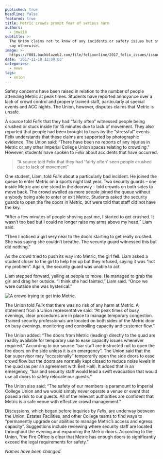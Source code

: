 ```yaml
---
published: true
headline: false
featured: true
title: Metric crowds prompt fear of serious harm
authors:
  - jmw216
subtitle: >-
  The Union claims not to know of any incidents or safety issues but students
  say otherwise.
image: >-
  https://f001.backblazeb2.com/file/felixonline/2017_felix_issues/issue_1675/1675_news_front.jpg
date: '2017-11-10 12:00:00'
categories:
  - news
tags:
  - union
---
```

Safety concerns have been raised in relation to the number of people attending Metric at peak times. Students have reported annoyance over a lack of crowd control and properly trained staff, particularly at special events and ACC nights. The Union, however, disputes claims that Metric is unsafe. 

A source told _Felix_ that they had “fairly often” witnessed people being crushed or stuck inside for 15 minutes due to lack of movement. They also reported that people had been brought to tears by the “stressful” events. Felix understands that these claims are supported by photographic evidence.
The Union said: “There have been no reports of any injuries in Metric or any other Imperial College Union spaces relating to crowding.” However, students have spoken to _Felix_ about accidents that have occurred.

> “A source told Felix that they had 'fairly often' seen people crushed due to lack of movement”

One student, Liam, told _Felix_ about a particularly bad incident. He joined the queue to enter Metric on a sports night last year. Two security guards – one inside Metric and one stood in the doorway – told crowds on both sides to move back. The crowd swelled as more people joined the queue without anybody being able to enter or exit Metric. Students asked the security guards to open the fire doors in Metric, but were told that staff did not have the key.

“After a few minutes of people shoving past me, I started to get crushed. It wasn’t too bad but I could no longer raise my arms above my head,” Liam said. 

“Then I noticed a girl very near to the doors starting to get really crushed. She was saying she couldn’t breathe. The security guard witnessed this but did nothing.”

As the crowd tried to push its way into Metric, the girl fell. Liam asked a student closer to the girl to help her up but they refused, saying it was “not my problem”. Again, the security guard was unable to act.

Liam stepped forward, yelling at people to move. He managed to grab the girl and drag her outside.
“I think she had fainted,” Liam said. “Once we were outside she was hysterical.”

![A crowd trying to get into Metric.](https://f001.backblazeb2.com/file/felixonline/2017_felix_issues/issue_1675/1675_news_metric_crush.jpg)

The Union told _Felix_ that there was no risk of any harm at Metric. A statement from a Union representative said: “At peak times of busy evenings, clear procedures are in place to manage temporary congestion. Trained security professionals are located on both sides of the Metric door on busy evenings, monitoring and controlling capacity and customer flow.”

The Union added: “The doors from Metric (leading) directly to the quad are readily available for temporary use to ease capacity issues whenever required.” According to our source “bar staff are instructed not to open the fire doors on the side unless it is an emergency”. The Union said that the bar supervisor may “occasionally” temporarily open the side doors to ease crowd flow but the doors are normally kept closed to reduce noise levels in the quad (as per an agreement with Beit Hall). It added that in an emergency, “bar and security staff would lead a swift evacuation that would use all doors to safely relocate our guests.”

The Union also said: “The safety of our members is paramount to Imperial College Union and we would simply never operate a venue or event that posed a risk to our guests. All of the relevant authorities are confident that Metric is a safe venue with effective crowd management.”

Discussions, which began before inquiries by _Felix_, are underway between the Union, Estates Facilities, and other College teams to find ways to “permanently upgrade our abilities to manage Metric’s access and egress capacity”. Suggestions include reviewing where security staff are located throughout the evening and expanding the Metric doors. According to the Union, “the Fire Office is clear that Metric has enough doors to significantly exceed the legal requirements for safety.”

_Names have been changed._

